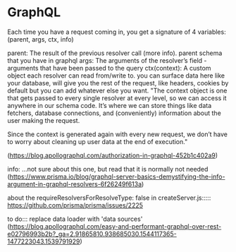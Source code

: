 
# GraphQL

Each time you have a request coming in, you get a signature of 4 variables:
(parent, args, ctx, info)

parent: The result of the previous resolver call (more info). parent schema that you have in graphql
args: The arguments of the resolver’s field - arguments that have been passed to the query
ctx(context): A custom object each resolver can read from/write to. you can surface data here like your database, will give you the rest of the request, like headers, cookies by default but you can add whatever else you want.
"The context object is one that gets passed to every single resolver at every level, so we can access it anywhere in our schema code. It’s where we can store things like data fetchers, database connections, and (conveniently) information about the user making the request.

 Since the context is generated again with every new request, we don’t have to worry about cleaning up user data at the end of execution."

(https://blog.apollographql.com/authorization-in-graphql-452b1c402a9)

info: ...not sure about this one, but read that it is normally not needed (https://www.prisma.io/blog/graphql-server-basics-demystifying-the-info-argument-in-graphql-resolvers-6f26249f613a)


about the  requireResolversForResolveType: false in createServer.js:::::
https://github.com/prisma/prisma/issues/2225


to do:::
replace data loader with 'data sources'
(https://blog.apollographql.com/easy-and-performant-graphql-over-rest-e02796993b2b?_ga=2.91865810.938685030.1544117365-1477223043.1539791929)